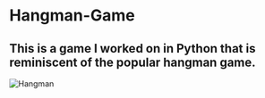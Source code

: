 # Hangman-Game


## This is a game I worked on in Python that is reminiscent of the popular hangman game.


![Hangman](https://github.com/Epicskylegend/Hangman-Game/assets/85533331/02fbc5a2-41e1-4f74-b2a8-e16707a392db)
